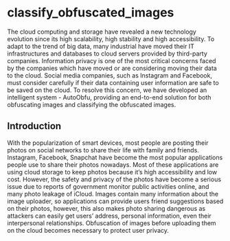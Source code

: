 # classify_obfuscated_images
The cloud computing and storage have revealed a new technology evolution since its high scalability, 
high stability and high accessibility. To adapt to the trend of big data, many industrial have moved their IT infrastructures and databases to cloud servers provided by third-party companies. 
Information privacy is one of the most critical concerns faced by the companies which have moved or are considering moving their data to the cloud. 
Social media companies, such as Instagram and Facebook, must consider carefully if their data containing user information are safe to be saved on the cloud. 
To resolve this concern, we have developed an intelligent system - AutoObfu, providing an end-to-end solution for both obfuscating images and classifying the obfuscated images.


## Introduction

With the popularization of smart devices, most people are posting their photos on social networks to share their life with family and friends. 
Instagram, Facebook, Snapchat have become the most popular applications people use to share their photos nowadays. 
Most of these applications are using cloud storage to keep photos because it’s high accessibility and low cost. 
However, the safety and privacy of the photos have become a serious issue due to reports of government monitor public activities online, and many photo leakage of iCloud. Images contain many information about the image uploader, 
so applications can provide users friend suggestions based on their photos, however, this also makes photo sharing dangerous as attackers can easily get users’ address, personal information, even their interpersonal relationships. 
Obfuscation of images before uploading them on the cloud becomes necessary to protect user privacy.
